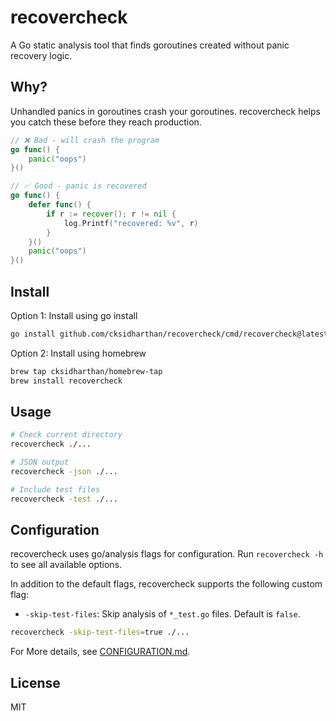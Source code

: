 # recovercheck

A Go static analysis tool that finds goroutines created without panic recovery logic.

## Why?

Unhandled panics in goroutines crash your goroutines. recovercheck helps you catch these before they reach production.

```go
// ❌ Bad - will crash the program
go func() {
    panic("oops")
}()

// ✅ Good - panic is recovered
go func() {
    defer func() {
        if r := recover(); r != nil {
            log.Printf("recovered: %v", r)
        }
    }()
    panic("oops")
}()
```

## Install

Option 1: Install using go install
```bash
go install github.com/cksidharthan/recovercheck/cmd/recovercheck@latest
```

Option 2: Install using homebrew
```bash
brew tap cksidharthan/homebrew-tap
brew install recovercheck
```

## Usage

```bash
# Check current directory
recovercheck ./...

# JSON output
recovercheck -json ./...

# Include test files
recovercheck -test ./...
```

## Configuration
recovercheck uses go/analysis flags for configuration. Run `recovercheck -h` to see all available options.

In addition to the default flags, recovercheck supports the following custom flag:
- `-skip-test-files`: Skip analysis of `*_test.go` files. Default is `false`.

```bash
recovercheck -skip-test-files=true ./...
```

For More details, see [CONFIGURATION.md](CONFIGURATION.md).

## License

MIT
